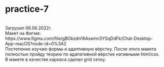 # practice-7
<br>
Загрузил 06.06.2022г.
<br>
Макет на Фигме: https://www.figma.com/file/gBObzdn16Asemn3YSqDdFk/Chat-Desktop-App-macOS?node-id=0%3A2
<br>
Постепенно изучаю формы и адаптивную вёрстку. После этого макета полностью пройду теорию по адапативной вёрстке нативными html/css.
<br>
В макете в качестве каркаса сделал grid сетку.
